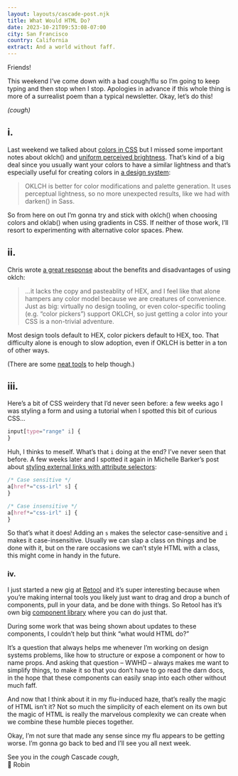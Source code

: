 ```yaml
---
layout: layouts/cascade-post.njk
title: What Would HTML Do?
date: 2023-10-21T09:53:08-07:00
city: San Francisco
country: California
extract: And a world without faff.
---
```


Friends!

This weekend I’ve come down with a bad cough/flu so I’m going to keep typing and then stop when I stop. Apologies in advance if this whole thing is more of a surrealist poem than a typical newsletter. Okay, let’s do this!

_(cough)_

## i.

Last weekend we talked about [colors in CSS](https://robinrendle.com/the-cascade/002-color-me-curious/) but I missed some important notes about oklch() and [uniform perceived brightness](https://robinrendle.com/notes/design-systems-color-spaces-and-css/). That’s kind of a big deal since you usually want your colors to have a similar lightness and that’s especially useful for creating colors in [a design system](https://evilmartians.com/chronicles/oklch-in-css-why-quit-rgb-hsl):

> OKLCH is better for color modifications and palette generation. It uses perceptual lightness, so no more unexpected results, like we had with darken() in Sass.

So from here on out I’m gonna try and stick with oklch() when choosing colors and oklab() when using gradients in CSS. If neither of those work, I’ll resort to experimenting with alternative color spaces. Phew.

## ii.

Chris wrote [a great response](https://chriscoyier.net/2023/10/20/more-oklch-musings/) about the benefits and disadvantages of using oklch:

> ...it lacks the copy and pasteablity of HEX, and I feel like that alone hampers any color model because we are creatures of convenience. Just as big: virtually no design tooling, or even color-specific tooling (e.g. “color pickers”) support OKLCH, so just getting a color into your CSS is a non-trivial adventure.

Most design tools default to HEX, color pickers default to HEX, too. That difficulty alone is enough to slow adoption, even if OKLCH is better in a ton of other ways.

(There are some [neat tools](https://oklch.com/#70,0.1,245,100) to help though.)

## iii.

Here’s a bit of CSS weirdery that I’d never seen before: a few weeks ago I was styling a form and using a tutorial when I spotted this bit of curious CSS...

```css
input[type="range" i] {
}
```

Huh, I thinks to meself. What’s that `i` doing at the end? I’ve never seen that before. A few weeks later and I spotted it again in Michelle Barker’s post about [styling external links with attribute selectors](https://css-irl.info/styling-external-links-with-attribute-selectors/):

```css
/* Case sensitive */
a[href*="css-irl" s] {
}

/* Case insensitive */
a[href*="css-irl" i] {
}
```

So that’s what it does! Adding an `s` makes the selector case-sensitive and `i` makes it case-insensitive. Usually we can slap a class on things and be done with it, but on the rare occasions we can’t style HTML with a class, this might come in handy in the future.

### iv.

I just started a new gig at [Retool](https://retool.com) and it’s super interesting because when you’re making internal tools you likely just want to drag and drop a bunch of components, pull in your data, and be done with things. So Retool has it’s own big [component library](https://retool.com/components) where you can do just that.

During some work that was being shown about updates to these components, I couldn’t help but think “what would HTML do?”

It’s a question that always helps me whenever I’m working on design systems problems, like how to structure or expose a component or how to name props. And asking that question – WWHD – always makes me want to simplify things, to make it so that you don’t have to go read the darn docs, in the hope that these components can easily snap into each other without much faff.

And now that I think about it in my flu-induced haze, that’s really the magic of HTML isn’t it? Not so much the simplicity of each element on its own but the magic of HTML is really the marvelous complexity we can create when we combine these humble pieces together.

Okay, I’m not sure that made any sense since my flu appears to be getting worse. I’m gonna go back to bed and I’ll see you all next week.

See you in the _cough_ Cascade _cough_, <br />
🤒 Robin

<br />
<br />
